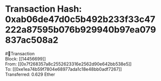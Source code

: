 
Transaction Hash: 0xab06de47d0c5b492b233f33c47222a87595b076b929940b97ea079837ac508a2
====================================================================================
  
#💸Transaction  
Block: [[14456699]]  
From: [[0x7f268357a8c2552623316e2562d90e642bb538e5]]  
To: [[0xe1ea74b59f7804e68977ada1c18e48bb0adf7267]]  
Transferred: 0.629 Ether